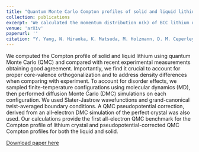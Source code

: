 ```yaml
---
title: "Quantum Monte Carlo Compton profiles of solid and liquid lithium"
collection: publications
excerpt: 'We calculated the momentum distribution n(k) of BCC lithium using all-electron QMC in the grand-canonical ensemble. Kinetic sum rule from finite-size corrected n(k) agrees with thermodynamic limit to 0.1 mha/e. BFD solid - liquid difference agrees well with experiment, but the pseudopotential Compton profile is too narrow due to lack of orthogonalization with core states.'
venue: 'arXiv'
paperurl: ''
citation: "Y. Yang, N. Hiraoka, K. Matsuda, M. Holzmann, D. M. Ceperley, &quot;Quantum Monte Carlo Compton profiles of solid and liquid lithium, &quot; <i>arXiv:</i> <b></b> 1912.12295"
---
```

We computed the Compton profile of solid and liquid lithium using quantum Monte Carlo (QMC) and compared with recent experimental measurements obtaining good agreement. Importantly, we find it crucial to account for proper core-valence orthogonalization and to address density differences when comparing with experiment. To account for disorder effects, we sampled finite-temperature configurations using molecular dynamics (MD), then performed diffusion Monte Carlo (DMC) simulations on each configuration. We used Slater-Jastrow wavefunctions and grand-canonical twist-averaged boundary conditions. A QMC pseudopotential correction, derived from an all-electron DMC simulation of the perfect crystal was also used. Our calculations provide the first all-electron QMC benchmark for the Compton profile of lithium crystal and pseudopotential-corrected QMC Compton profiles for both the liquid and solid. 

[Download paper here](https://arxiv.org/abs/1912.12295)
